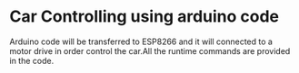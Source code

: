 # Car Controlling using arduino code
 Arduino code will be transferred to ESP8266 and it will connected to a motor drive in order control the car.All the runtime commands are provided in the code.
